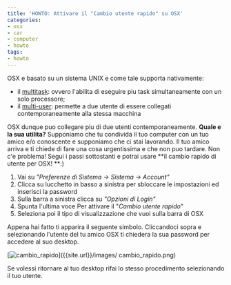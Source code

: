 ```yaml
---
title: 'HOWTO: Attivare il "Cambio utente rapido" su OSX'
categories:
- osx
- car
- computer
- howto
tags:
- howto
---
```

OSX e basato su un sistema UNIX e come tale supporta nativamente:

  * il [multitask](http://en.wikipedia.org/wiki/Computer_multitasking): ovvero l'abilita di eseguire piu task simultaneamente con un solo processore;
  * il [multi-user](http://en.wikipedia.org/wiki/Multi-user): permette a due utente di essere collegati contemporaneamente alla stessa macchina
  

  
OSX dunque puo collegare piu di due utenti contemporaneamente. **Quale e la
sua utilita?** Supponiamo che tu condivida il tuo computer con un tuo amico
e/o conoscente e supponiamo che ci stai lavorando. Il tuo amico arriva e ti
chiede di fare una cosa urgentissima e che non puo tardare. Non c'e problema!
Segui i passi sottostanti e potrai usare **il cambio rapido di utente per OSX!
**:)

  1. Vai su _"Preferenze di Sistema -> Sistema -> Account"_
  2. Clicca su lucchetto in basso a sinistra per sbloccare le impostazioni ed inserisci la password
  3. Sulla barra a sinistra clicca su _"Opzioni di Login"_
  4. Spunta l'ultima voce Per attivare il "_Cambio utente rapido_"
  5. Seleziona poi il tipo di visualizzazione che vuoi sulla barra di OSX
  

  
Appena hai fatto ti apparira il seguente simbolo. Cliccandoci sopra e
selezionando l'utente del tu amico OSX ti chiedera la sua password per
accedere al suo desktop.

[![cambio_rapido]({{site.url}}/images/cambio_rapido.png)]({{site.url}}/images/
cambio_rapido.png)

Se volessi ritornare al tuo desktop rifai lo stesso procedimento selezionando
il tuo utente.

